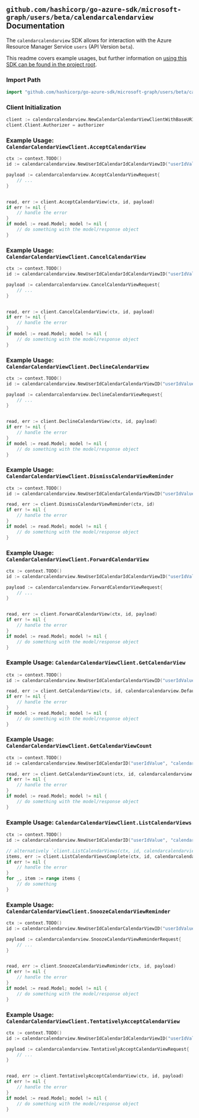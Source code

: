 
## `github.com/hashicorp/go-azure-sdk/microsoft-graph/users/beta/calendarcalendarview` Documentation

The `calendarcalendarview` SDK allows for interaction with the Azure Resource Manager Service `users` (API Version `beta`).

This readme covers example usages, but further information on [using this SDK can be found in the project root](https://github.com/hashicorp/go-azure-sdk/tree/main/docs).

### Import Path

```go
import "github.com/hashicorp/go-azure-sdk/microsoft-graph/users/beta/calendarcalendarview"
```


### Client Initialization

```go
client := calendarcalendarview.NewCalendarCalendarViewClientWithBaseURI("https://management.azure.com")
client.Client.Authorizer = authorizer
```


### Example Usage: `CalendarCalendarViewClient.AcceptCalendarView`

```go
ctx := context.TODO()
id := calendarcalendarview.NewUserIdCalendarIdCalendarViewID("userIdValue", "calendarIdValue", "eventIdValue")

payload := calendarcalendarview.AcceptCalendarViewRequest{
	// ...
}


read, err := client.AcceptCalendarView(ctx, id, payload)
if err != nil {
	// handle the error
}
if model := read.Model; model != nil {
	// do something with the model/response object
}
```


### Example Usage: `CalendarCalendarViewClient.CancelCalendarView`

```go
ctx := context.TODO()
id := calendarcalendarview.NewUserIdCalendarIdCalendarViewID("userIdValue", "calendarIdValue", "eventIdValue")

payload := calendarcalendarview.CancelCalendarViewRequest{
	// ...
}


read, err := client.CancelCalendarView(ctx, id, payload)
if err != nil {
	// handle the error
}
if model := read.Model; model != nil {
	// do something with the model/response object
}
```


### Example Usage: `CalendarCalendarViewClient.DeclineCalendarView`

```go
ctx := context.TODO()
id := calendarcalendarview.NewUserIdCalendarCalendarViewID("userIdValue", "eventIdValue")

payload := calendarcalendarview.DeclineCalendarViewRequest{
	// ...
}


read, err := client.DeclineCalendarView(ctx, id, payload)
if err != nil {
	// handle the error
}
if model := read.Model; model != nil {
	// do something with the model/response object
}
```


### Example Usage: `CalendarCalendarViewClient.DismissCalendarViewReminder`

```go
ctx := context.TODO()
id := calendarcalendarview.NewUserIdCalendarCalendarViewID("userIdValue", "eventIdValue")

read, err := client.DismissCalendarViewReminder(ctx, id)
if err != nil {
	// handle the error
}
if model := read.Model; model != nil {
	// do something with the model/response object
}
```


### Example Usage: `CalendarCalendarViewClient.ForwardCalendarView`

```go
ctx := context.TODO()
id := calendarcalendarview.NewUserIdCalendarIdCalendarViewID("userIdValue", "calendarIdValue", "eventIdValue")

payload := calendarcalendarview.ForwardCalendarViewRequest{
	// ...
}


read, err := client.ForwardCalendarView(ctx, id, payload)
if err != nil {
	// handle the error
}
if model := read.Model; model != nil {
	// do something with the model/response object
}
```


### Example Usage: `CalendarCalendarViewClient.GetCalendarView`

```go
ctx := context.TODO()
id := calendarcalendarview.NewUserIdCalendarCalendarViewID("userIdValue", "eventIdValue")

read, err := client.GetCalendarView(ctx, id, calendarcalendarview.DefaultGetCalendarViewOperationOptions())
if err != nil {
	// handle the error
}
if model := read.Model; model != nil {
	// do something with the model/response object
}
```


### Example Usage: `CalendarCalendarViewClient.GetCalendarViewCount`

```go
ctx := context.TODO()
id := calendarcalendarview.NewUserIdCalendarID("userIdValue", "calendarIdValue")

read, err := client.GetCalendarViewCount(ctx, id, calendarcalendarview.DefaultGetCalendarViewCountOperationOptions())
if err != nil {
	// handle the error
}
if model := read.Model; model != nil {
	// do something with the model/response object
}
```


### Example Usage: `CalendarCalendarViewClient.ListCalendarViews`

```go
ctx := context.TODO()
id := calendarcalendarview.NewUserIdCalendarID("userIdValue", "calendarIdValue")

// alternatively `client.ListCalendarViews(ctx, id, calendarcalendarview.DefaultListCalendarViewsOperationOptions())` can be used to do batched pagination
items, err := client.ListCalendarViewsComplete(ctx, id, calendarcalendarview.DefaultListCalendarViewsOperationOptions())
if err != nil {
	// handle the error
}
for _, item := range items {
	// do something
}
```


### Example Usage: `CalendarCalendarViewClient.SnoozeCalendarViewReminder`

```go
ctx := context.TODO()
id := calendarcalendarview.NewUserIdCalendarCalendarViewID("userIdValue", "eventIdValue")

payload := calendarcalendarview.SnoozeCalendarViewReminderRequest{
	// ...
}


read, err := client.SnoozeCalendarViewReminder(ctx, id, payload)
if err != nil {
	// handle the error
}
if model := read.Model; model != nil {
	// do something with the model/response object
}
```


### Example Usage: `CalendarCalendarViewClient.TentativelyAcceptCalendarView`

```go
ctx := context.TODO()
id := calendarcalendarview.NewUserIdCalendarIdCalendarViewID("userIdValue", "calendarIdValue", "eventIdValue")

payload := calendarcalendarview.TentativelyAcceptCalendarViewRequest{
	// ...
}


read, err := client.TentativelyAcceptCalendarView(ctx, id, payload)
if err != nil {
	// handle the error
}
if model := read.Model; model != nil {
	// do something with the model/response object
}
```
